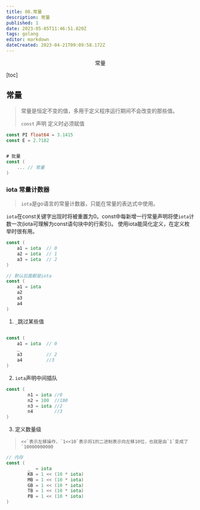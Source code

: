 ```yaml
---
title: 08.常量
description: 常量
published: 1
date: 2023-05-05T11:46:51.820Z
tags: golang
editor: markdown
dateCreated: 2023-04-21T09:09:58.172Z
---
```


<center>常量</center>



[toc]



## 常量

> 常量是恒定不变的值，多用于定义程序运行期间不会改变的那些值。
>
> `const` 声明 定义时必须赋值

```go
const PI float64 = 3.1415
const E = 2.7182


# 批量
const (
	... // 常量
)
```



### iota 常量计数器

> `iota`是go语言的常量计数器，只能在常量的表达式中使用。

`iota`在const关键字出现时将被重置为0。const中每新增一行常量声明将使`iota`计数一次(iota可理解为const语句块中的行索引)。 使用iota能简化定义，在定义枚举时很有用。

```go
const (
	a1 = iota  // 0
	a2 = iota  // 1 
	a3 = iota  // 2
)

// 默认后面都是iota
const (
	a1 = iota
	a2
	a3
	a4
)
```



1. `_`跳过某些值

```go

const (
	a1 = iota  // 0
	_  
	a3         // 2
	a4         //3
)
```

2. `iota`声明中间插队

```go
const (
		n1 = iota //0
		n2 = 100  //100
		n3 = iota //2
		n4        //3
)
```

3. 定义数量级

> ```
> <<`表示左移操作，`1<<10`表示将1的二进制表示向左移10位，也就是由`1`变成了`10000000000
> ```

```go
// 内存
const (
		_  = iota
		KB = 1 << (10 * iota)
		MB = 1 << (10 * iota)
		GB = 1 << (10 * iota)
		TB = 1 << (10 * iota)
		PB = 1 << (10 * iota)
)
```







